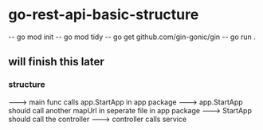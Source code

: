 # go-rest-api-basic-structure

-- go mod init
-- go mod tidy
-- go get github.com/gin-gonic/gin
-- go run .


## will finish this later 
### structure 

---> main func calls app.StartApp in app package
    ---> app.StartApp should call another mapUrl in seperate file in app package
        ---> StartApp should call the controller
            ---> controller calls service